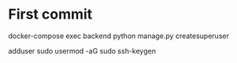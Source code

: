 # First commit

<!-- Postgress -->
docker-compose exec backend python manage.py createsuperuser


<!-- SERVER -->
<!-- DOCKER IMAGE -->
adduser
sudo usermod -aG sudo <USER>
ssh-keygen

